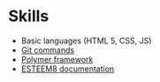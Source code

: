 # Skills

* Basic languages (HTML 5, CSS, JS)
* [Git commands](https://www.google.com/search?q=git+commands)
* [Polymer framework](https://www.polymer-project.org/1.0/docs/devguide/feature-overview)
* [ESTEEM8 documentation](https://github.com/esteem8app/esteem8app.github.io/blob/master/docs/contributing-kit/documentation.md)
